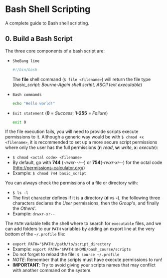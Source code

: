 # Bash Shell Scripting

A complete guide to Bash shell scripting.

## 0. Build a Bash Script

The three core components of a bash script are:

- `SheBang line`

  ```bash
  #!/bin/bash
  ```

  The **file** shell command (`$ file <filename>`) will return the file type (_basic_script: Bourne-Again shell script, ASCII text executable_)

- `Bash commands`

  ```bash
  echo "Hello world!"
  ```

- `Exit statement` (**0** = _Success_; **1-255** = _Failure_)

  ```bash
  exit 0
  ```

If the file execution fails, you will need to provide scripts execute permissions to it. Although a generic way would be with `$ chmod +x <filename>`, it is recommended to set up a more secure script permissions where only the user has the full permissions (**r**: _read_, **w**: _write_, **x**: _execute_):

- `$ chmod <octal code> <filename>`
- By default, go with **744** (_-rwxr--r--_) or **754**(_-rwxr-xr--_) for the octal code (http://permissions-calculator.org/)
- Example: `$ chmod 744 basic_script`

You can always check the permissions of a file or directory with:

- `$ ls -l`
- The first character defines if it is a directory (**d** vs **-**), the following three characters declares the _User_ permissions, then the _Group_'s, and finally the _Others_'.
- Example: `drwxr-xr--`

The `PATH` variable tells the shell where to search for `executable` files, and we can add folders to our `PATH` variables by adding an export line at the very bottom of the `~/.profile` file:

- `export PATH="$PATH:/path/to/script_directory`
- Example: `export PATH="$PATH:$HOME/bash_course/scripts`
- Do not forget to reload the file: `$ source ~/.profile`
- _NOTE_: Remember that the scripts must have execute permissions to run!
- **IMPORTANT**: Try to avoid giving your scripts names that may conflict with another command on the system.
